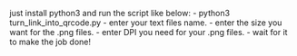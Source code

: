 just install python3 and run the script like below:
	- python3 turn_link_into_qrcode.py
	- enter your text files name.
	- enter the size you want for the .png files.
	- enter DPI you need for your .png files.
	- wait for it to make the job done!

